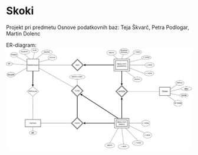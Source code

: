 # Skoki
Projekt pri predmetu Osnove podatkovnih baz: Teja Škvarč, Petra Podlogar, Martin Dolenc

ER-diagram:
![alt text](ER-diagram.png)
